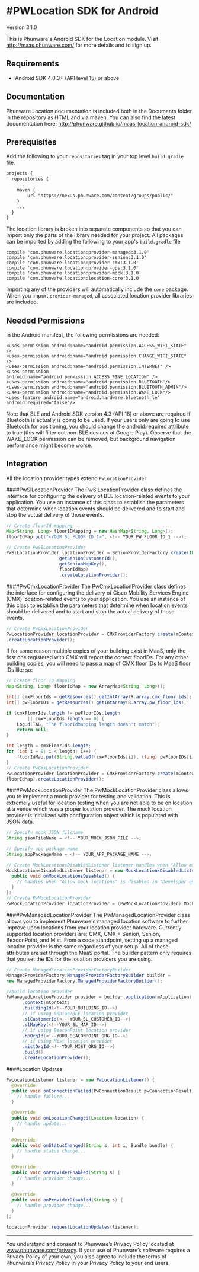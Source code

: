 #PWLocation SDK for Android
================

Version 3.1.0

This is Phunware's Android SDK for the Location module. Visit http://maas.phunware.com/ for more details and to sign up.



Requirements
------------
* Android SDK 4.0.3+ (API level 15) or above


Documentation
-------------

Phunware Location documentation is included both in the Documents folder in the repository as HTML and via maven. You can also find the latest documentation here: http://phunware.github.io/maas-location-android-sdk/


Prerequisites
-------------

Add the following to your `repositories` tag in your top level `build.gradle` file.

 ```XML
 projects {
   repositories {
     ...
     maven {
         url "https://nexus.phunware.com/content/groups/public/"
     }
     ...
   }
 }
 ```

 The location library is broken into separate components so that you can import only the parts of the library needed for your project. All packages can be imported by adding the following to your app's `build.gradle` file
 ```
 compile 'com.phunware.location:provider-managed:3.1.0'
 compile 'com.phunware.location:provider-senion:3.1.0'
 compile 'com.phunware.location:provider-cmx:3.1.0'
 compile 'com.phunware.location:provider-gps:3.1.0'
 compile 'com.phunware.location:provider-mock:3.1.0'
 compile 'com.phunware.location:location-core:3.1.0'
 ```
 Importing any of the providers will automatically include the `core` package. When you import `provider-managed`, all associated location provider libraries are included.

Needed Permissions
-----------
In the Android manifest, the following permissions are needed:

```
<uses-permission android:name="android.permission.ACCESS_WIFI_STATE" />
<uses-permission android:name="android.permission.CHANGE_WIFI_STATE" />
<uses-permission android:name="android.permission.INTERNET" />
<uses-permission android:name="android.permission.ACCESS_FINE_LOCATION" />
<uses-permission android:name="android.permission.BLUETOOTH"/>
<uses-permission android:name="android.permission.BLUETOOTH_ADMIN"/>
<uses-permission android:name="android.permission.WAKE_LOCK"/>
<uses-feature android:name="android.hardware.bluetooth_le" android:required="false"/>
```

Note that BLE and Android SDK version 4.3 (API 18) or above are required if Bluetooth is actually is going to be used. If your users only are going to use Bluetooth for positioning, you should change the android:required attribute to true (this will filter out non-BLE devices at Google Play). Observe that the WAKE_LOCK permission can be removed, but background navigation performance might become worse.

Integration
-----------
  All the location provider types extend `PwLocationProvider`

####PwSlLocationProvider
The PwSlLocationProvider class defines the interface for configuring the delivery of BLE location-related events to your application. You use an instance of this class to establish the parameters that determine when location events should be delivered and to start and stop the actual delivery of those events.

```java
// Create floorId mapping
Map<String, Long> floorIDMapping = new HashMap<String, Long>();
floorIdMap.put("<YOUR_SL_FLOOR_ID_1>", <!-- YOUR_PW_FLOOR_ID_1 -->);

// Create PwSlLocationProvider
PwSlLocationProvider locationProvider = SenionProviderFactory.create(this,
                    getSenionCustomerId(),
                    getSenionMapKey(),
                    floorIdMap)
                    .createLocationProvider();
```

####PwCmxLocationProvider
The PwCmxLocationProvider class defines the interface for configuring the delivery of Cisco Mobility Services Engine (CMX) location-related events to your application. You use an instance of this class to establish the parameters that determine when location events should be delivered and to start and stop the actual delivery of those events.
```java
// Create PwCmxLocationProvider
PwLocationProvider locationProvider = CMXProviderFactory.create(mContext, <!-- YOUR_VENUE_GUID -->)
.createLocationProvider();
```

If for some reason multiple copies of  your building exist in MaaS, only the first one registered with CMX will report the correct floorIDs. For any other building copies, you will need to pass a map of CMX floor IDs to MaaS floor IDs like so:
```java
// Create floor ID mapping
Map<String, Long> floorIdMap = new ArrayMap<String, Long>();

int[] cmxFloorIds = getResources().getIntArray(R.array.cmx_floor_ids);
int[] pwFloorIDs = getResources().getIntArray(R.array.pw_floor_ids);

if (cmxFloorIds.length != pwFloorIDs.length
        || cmxFloorIds.length == 0) {
    Log.d(TAG, "The floorIdMapping length doesn't match");
    return null;
}

int length = cmxFloorIds.length;
for (int i = 0; i < length; i++) {
    floorIdMap.put(String.valueOf(cmxFloorIds[i]), (long) pwFloorIDs[i]);
}
// Create PwCmxLocationProvider
PwLocationProvider locationProvider = CMXProviderFactory.create(mContext, <!-- YOUR_VENUE_GUID -->,
floorIdMap).createLocationProvider();
```

####PwMockLocationProvider
The PwMockLocationProvider class allows you to implement a mock provider for testing and validation. This is extremely useful for location testing when you are not able to be on location at a venue which was a proper location provider. The mock location provider is initialized with configuration object which is populated with JSON data.

```java
// Specify mock JSON filename
String jsonFileName = <!-- YOUR_MOCK_JSON_FILE -->;

// Specify app package name
String appPackageName = <!-- YOUR_APP_PACKAGE_NAME -->;

// Create MockLocationsDisabledListener listener handles when "Allow mock locations" is disabled in "Developer options"
MockLocationsDisabledListener listener = new MockLocationsDisabledListener() {
  public void onMockLocationsDisabled() {
    // handles when "Allow mock locations" is disabled in "Developer options"
  }
};
// Create PwMockLocationProvider
PwMockLocationProvider locationProvider = (PwMockLocationProvider) MockProviderFactory.create(mContext, appPackageName, jsonFileName, listener);
```

####PwManagedLocationProvider
The PwManagedLocationProvider class allows you to implement Phunware's managed location software to further improve upon locations from your location provider hardware. Currently supported location providers are: CMX, CMX + Senion, Senion, BeaconPoint, and Mist. From a code standpoint, setting up a managed location provider is the same regardless of your setup. All of these attributes are set through the MaaS portal. The builder pattern only requires that you set the IDs for the location providers you are using.

```java
// Create ManagedLocationProviderFactoryBuilder
ManagedProviderFactory.ManagedProviderFactoryBuilder builder =
new ManagedProviderFactory.ManagedProviderFactoryBuilder();

//build location provider
PwManagedLocationProvider provider = builder.application(mApplication)
      .context(mContext)
      .buildingId(<!--YOUR_BUILDING_ID-->)
      // if using Senion/BLE location provider
      .slCustomerId(<!--YOUR_SL_CUSTOMER_ID-->)
      .slMapKey(<!--YOUR_SL_MAP_ID-->)
      // if using BeaconPoint location provider
      .bpOrgId(<!--YOUR_BEACONPOINT_ORG_ID-->)
      // if using Mist location provider
      .mistOrgId(<!--YOUR_MIST_ORG_ID-->)
      .build()
      .createLocationProvider();
```

####Location Updates
```java
PwLocationListener listener = new PwLocationListener() {
  @Override
  public void onConnectionFailed(PwConnectionResult pwConnectionResult) {
    // handle failure...    
  }

  @Override
  public void onLocationChanged(Location location) {
    // handle update...
  }

  @Override
  public void onStatusChanged(String s, int i, Bundle bundle) {
    // handle status change...
  }

  @Override
  public void onProviderEnabled(String s) {
    // handle provider change...
  }

  @Override
  public void onProviderDisabled(String s) {
    // handle provider change...  
  }
};

locationProvider.requestLocationUpdates(listener);
```

-----------

You understand and consent to Phunware’s Privacy Policy located at www.phunware.com/privacy. If your use of Phunware’s software requires a Privacy Policy of your own, you also agree to include the terms of Phunware’s Privacy Policy in your Privacy Policy to your end users.
